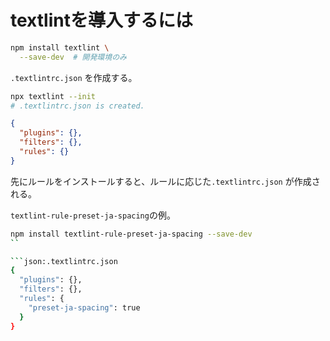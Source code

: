# textlintを導入するには

```bash
npm install textlint \
  --save-dev  # 開発環境のみ
```

`.textlintrc.json` を作成する。

```bash
npx textlint --init
# .textlintrc.json is created.
```

```json:.textlintrc.json
{
  "plugins": {},
  "filters": {},
  "rules": {}
}
```

先にルールをインストールすると、ルールに応じた`.textlintrc.json` が作成される。

`textlint-rule-preset-ja-spacing`の例。

```bash
npm install textlint-rule-preset-ja-spacing --save-dev
``

```json:.textlintrc.json
{
  "plugins": {},
  "filters": {},
  "rules": {
    "preset-ja-spacing": true
  }
}
```
